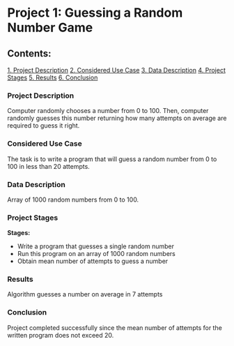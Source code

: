 # Project 1: Guessing a Random Number Game
## Contents:
[1. Project Description](https://github.com/MikhailDBorisov/Skillfactory_DS_Projects/blob/main/Project_1/README.md#Project-Description)
[2. Considered Use Case](https://github.com/MikhailDBorisov/Skillfactory_DS_Projects/blob/main/Project_1/README.md#Considered-Use-Case)
[3. Data Description](https://github.com/MikhailDBorisov/Skillfactory_DS_Projects/blob/main/Project_1/README.md#Data-Description)
[4. Project Stages](https://github.com/MikhailDBorisov/Skillfactory_DS_Projects/blob/main/Project_1/README.md#Project-Stages)
[5. Results](https://github.com/MikhailDBorisov/Skillfactory_DS_Projects/blob/main/Project_1/README.md#Results)
[6. Conclusion](https://github.com/MikhailDBorisov/Skillfactory_DS_Projects/blob/main/Project_1/README.md#Conclusion)

### Project Description
Computer randomly chooses a number from 0 to 100. Then, computer randomly guesses this number returning how many attempts on average are required to guess it right.

### Considered Use Case
The task is to write a program that will guess a random number from 0 to 100 in less than 20 attempts.

### Data Description
Array of 1000 random numbers from 0 to 100.

### Project Stages
**Stages:**
- Write a program that guesses a single random number
- Run this program on an array of 1000 random numbers
- Obtain mean number of attempts to guess a number

### Results
Algorithm guesses a number on average in 7 attempts

### Conclusion
Project completed successfully since the mean number of attempts for the written program does not exceed 20.